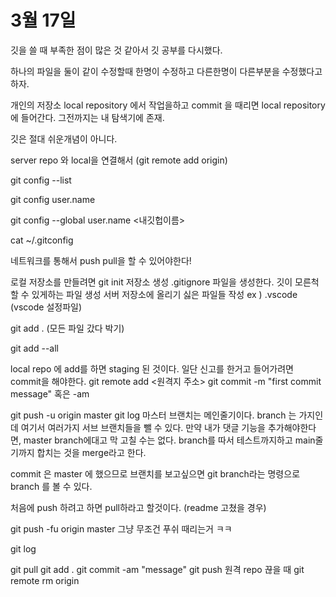 # 3월 17일

깃을 쓸 때 부족한 점이 많은 것 같아서 깃 공부를 다시했다.

하나의 파일을 둘이 같이 수정할때 한명이 수정하고 다른한명이 다른부분을 수정했다고 하자.

개인의 저장소 local repository 에서 작업을하고 commit 을 때리면 local repository 에 들어간다. 그전까지는 내 탐색기에 존재.

깃은 절대 쉬운개념이 아니다.

server repo 와 local을 연결해서 (git remote add origin)

git config --list

git config user.name

git config --global user.name <내깃헙이름>

cat ~/.gitconfig

네트워크를 통해서 push pull을 할 수 있어야한다!

로컬 저장소를 만들려면
git init 저장소 생성
.gitignore 파일을 생성한다. 깃이 모른척할 수 있게하는 파일 생성 서버 저장소에 올리기 싫은 파일들 작성
ex ) .vscode (vscode 설정파일)

git add . (모든 파일 갔다 박기)

git add --all

local repo 에 add를 하면 staging 된 것이다. 일단 신고를 한거고 들어가려면 commit을 해야한다.
git remote add <원격지 주소>
git commit -m "first commit message"
혹은 -am

git push -u origin master
git log
마스터 브랜치는 메인줄기이다. branch 는 가지인데 여기서 여러가지 서브 브랜치들을 뺄 수 있다.
만약 내가 댓글 기능을 추가해야한다면, master branch에대고 막 고칠 수는 없다. branch를 따서 테스트까지하고 main줄기까지 합치는 것을 merge라고 한다.

commit 은 master 에 했으므로 브랜치를 보고싶으면 git branch라는 명령으로 branch 를 볼 수 있다.

처음에 push 하려고 하면 pull하라고 할것이다.
(readme 고쳤을 경우)

git push -fu origin master
그냥 무조건 푸쉬 때리는거 ㅋㅋ

git log

git pull
git add .
git commit -am "message"
git push
원격 repo 끊을 때
git remote rm origin
